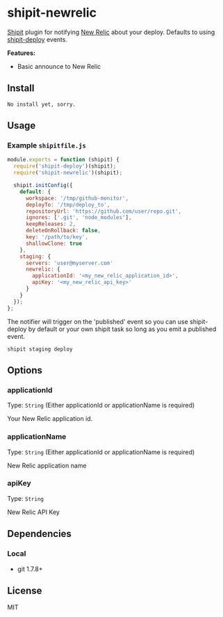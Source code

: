 # shipit-newrelic

[Shipit](https://github.com/shipitjs/shipit) plugin for notifying [New Relic](http://newrelic.com/) about your deploy.  Defaults to using [shipit-deploy](https://github.com/shipitjs/shipit-deploy) events.

**Features:**

- Basic announce to New Relic

## Install

```
No install yet, sorry.
```

## Usage

### Example `shipitfile.js`

```js
module.exports = function (shipit) {
  require('shipit-deploy')(shipit);
  require('shipit-newrelic')(shipit);

  shipit.initConfig({
    default: {
      workspace: '/tmp/github-monitor',
      deployTo: '/tmp/deploy_to',
      repositoryUrl: 'https://github.com/user/repo.git',
      ignores: ['.git', 'node_modules'],
      keepReleases: 2,
      deleteOnRollback: false,
      key: '/path/to/key',
      shallowClone: true
    },
    staging: {
      servers: 'user@myserver.com'
      newrelic: {
        applicationId: '<my_new_relic_application_id>',
        apiKey: '<my_new_relic_api_key>'
      }
    }
  });
};
```

The notifier will trigger on the 'published' event so you can use shipit-deploy by default or your own shipit task so long as you emit a published event.

```
shipit staging deploy
```

## Options

### applicationId

Type: `String`
(Either applicationId or applicationName is required)

Your New Relic application id.

### applicationName 

Type: `String`
(Either applicationId or applicationName is required)

New Relic application name

### apiKey

Type: `String`

New Relic API Key

## Dependencies

### Local

- git 1.7.8+

## License

MIT

